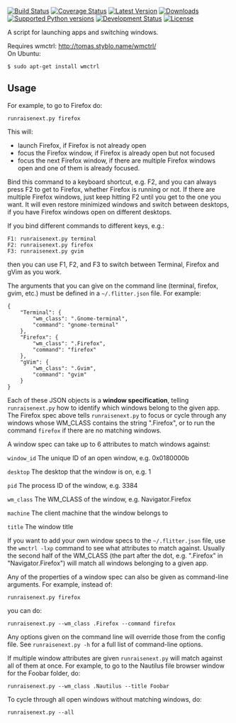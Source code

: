 [![Build Status](https://travis-ci.org/seanh/flitter.svg)](https://travis-ci.org/seanh/flitter)
[![Coverage Status](https://img.shields.io/coveralls/seanh/flitter.svg)](https://coveralls.io/r/seanh/flitter)
[![Latest Version](https://pypip.in/version/flitter/badge.svg)](https://pypi.python.org/pypi/flitter/)
[![Downloads](https://pypip.in/download/flitter/badge.svg)](https://pypi.python.org/pypi/flitter/)
[![Supported Python versions](https://pypip.in/py_versions/flitter/badge.svg)](https://pypi.python.org/pypi/flitter/)
[![Development Status](https://pypip.in/status/flitter/badge.svg)](https://pypi.python.org/pypi/flitter/)
[![License](https://pypip.in/license/flitter/badge.svg)](https://pypi.python.org/pypi/flitter/)

A script for launching apps and switching windows.

Requires wmctrl: <http://tomas.styblo.name/wmctrl/>  
On Ubuntu:

    $ sudo apt-get install wmctrl


Usage
-----

For example, to go to Firefox do:

    runraisenext.py firefox

This will:

* launch Firefox, if Firefox is not already open
* focus the Firefox window, if Firefox is already open but not focused
* focus the next Firefox window, if there are multiple Firefox windows
  open and one of them is already focused.

Bind this command to a keyboard shortcut, e.g. F2, and you can always press F2
to get to Firefox, whether Firefox is running or not. If there are multiple
Firefox windows, just keep hitting F2 until you get to the one you want.
It will even restore minimized windows and switch between desktops, if you have
Firefox windows open on different desktops.

If you bind different commands to different keys, e.g.:

    F1: runraisenext.py terminal
    F2: runraisenext.py firefox
    F3: runraisenext.py gvim

then you can use F1, F2, and F3 to switch between Terminal, Firefox and gVim
as you work.

The arguments that you can give on the command line (terminal, firefox, gvim,
etc.) must be defined in a `~/.flitter.json` file. For example:

    {
        "Terminal": {
            "wm_class": ".Gnome-terminal",
            "command": "gnome-terminal"
        },
        "Firefox": {
            "wm_class": ".Firefox",
            "command": "firefox"
        },
        "gVim": {
            "wm_class": ".Gvim",
            "command": "gvim"
        }
    }

Each of these JSON objects is a **window specification**, telling
`runraisenext.py` how to identify which windows belong to the given app.
The Firefox spec above tells `runraisenext.py` to focus or cycle through any
windows whose WM_CLASS contains the string ".Firefox", or to run the command
`firefox` if there are no matching windows.

A window spec can take up to 6 attributes to match windows against:

`window_id`
  The unique ID of an open window, e.g. 0x0180000b

`desktop`
  The desktop that the window is on, e.g. 1

`pid`
  The process ID of the window, e.g. 3384

`wm_class`
  The WM_CLASS of the window, e.g. Navigator.Firefox

`machine`
  The client machine that the window belongs to

`title`
  The window title

If you want to add your own window specs to the `~/.flitter.json` file,
use the `wmctrl -lxp` command to see what attributes to match against.
Usually the second half of the WM_CLASS (the part after the dot, e.g.
".Firefox" in "Navigator.Firefox") will match all windows belonging to a given
app.

Any of the properties of a window spec can also be given as command-line
arguments. For example, instead of:

    runraisenext.py firefox

you can do:

    runraisenext.py --wm_class .Firefox --command firefox

Any options given on the command line will override those from the config
file. See `runraisenext.py -h` for a full list of command-line options.

If multiple window attributes are given `runraisenext.py` will match against
all of them at once. For example, to go to the Nautilus file browser window for
the Foobar folder, do:

    runraisenext.py --wm_class .Nautilus --title Foobar

To cycle through all open windows without matching windows, do:

    runraisenext.py --all

